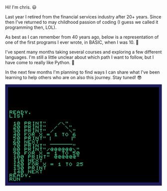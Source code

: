Hi! I'm chris. 😃

Last year I retired from the financial services industry after 20+ years. Since then I've returned to may childhood passion of coding (I guess we called it programming then, LOL). 

As best as I can remember from 40 years ago, below is a representation of one of the first programs I ever wrote, in BASIC, when I was 10. 🚀

I've spent many months taking several courses and exploring a few different languages. I'm still a little unclear about which path I want to follow, but I have come to really like Python. 🐍

In the next few months I'm planning to find ways I can share what I've been learning to help others who are on also this journey. Stay tuned! 😎

<p align="center">
  <img src="https://github.com/chriswilkinsoncodes/chriswilkinsoncodes/blob/master/rocket.gif">
</p>



